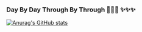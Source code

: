 ### Day By Day Through By Through 👋👋👋  ✨✨✨


[![Anurag's GitHub stats](https://github-readme-stats.vercel.app/api?username=ErKeLost&show_icons=true&theme=gruvbox)](https://github.com/anuraghazra/github-readme-stats)
